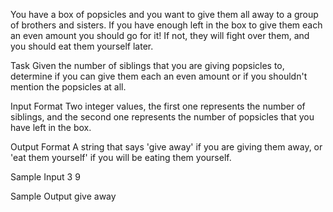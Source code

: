 You have a box of popsicles and you want to give them all away to a group of brothers and sisters. 
If you have enough left in the box to give them each an even amount you should go for it! If not, they will fight over them, and you should eat them yourself later. 
 
Task 
Given the number of siblings that you are giving popsicles to, determine if you can give them each an even amount or if you shouldn't mention the popsicles at all. 
 
Input Format 
Two integer values, the first one represents the number of siblings, and the second one represents the number of popsicles that you have left in the box. 
 
Output Format 
A string that says 'give away' if you are giving them away, or 'eat them yourself' if you will be eating them yourself. 
 
Sample Input 
3 9 
 
Sample Output 
give away
